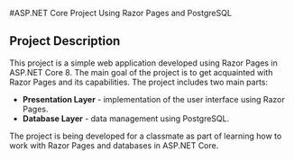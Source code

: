 #ASP.NET Core Project Using Razor Pages and PostgreSQL

## Project Description

This project is a simple web application developed using Razor Pages in ASP.NET Core 8. The main goal of the project is to get acquainted with Razor Pages and its capabilities. The project includes two main parts:
- **Presentation Layer** - implementation of the user interface using Razor Pages.
- **Database Layer** - data management using PostgreSQL.

The project is being developed for a classmate as part of learning how to work with Razor Pages and databases in ASP.NET Core.
